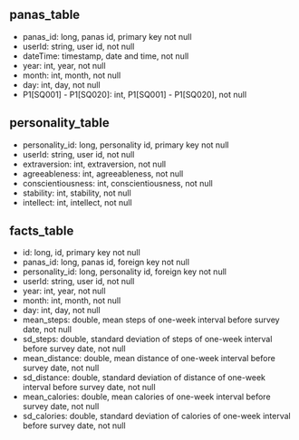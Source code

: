 ## panas_table
* panas_id: long, panas id, primary key not null
* userId: string, user id, not null
* dateTime: timestamp, date and time, not null
* year: int, year, not null
* month: int, month, not null
* day: int, day, not null
* P1[SQ001] - P1[SQ020]: int, P1[SQ001] - P1[SQ020], not null

## personality_table
* personality_id: long, personality id, primary key not null
* userId: string, user id, not null
* extraversion: int, extraversion, not null
* agreeableness: int, agreeableness, not null
* conscientiousness: int, conscientiousness, not null
* stability: int, stability, not null
* intellect: int, intellect, not null

## facts_table
* id: long, id, primary key not null
* panas_id: long, panas id, foreign key not null
* personality_id: long, personality id, foreign key not null
* userId: string, user id, not null
* year: int, year, not null
* month: int, month, not null
* day: int, day, not null
* mean_steps: double, mean steps of one-week interval before survey date, not null
* sd_steps: double, standard deviation of steps of one-week interval before survey date, not null
* mean_distance: double, mean distance of one-week interval before survey date, not null
* sd_distance: double, standard deviation of distance of one-week interval before survey date, not null
* mean_calories: double, mean calories of one-week interval before survey date, not null
* sd_calories: double, standard deviation of calories of one-week interval before survey date, not null
